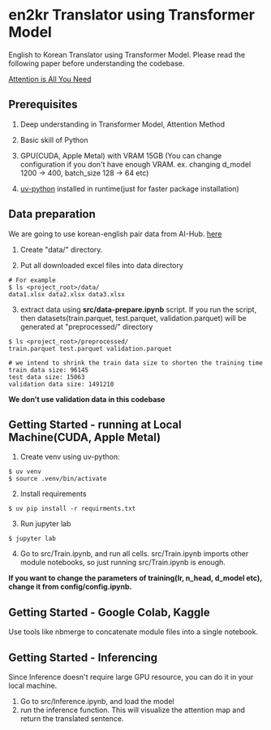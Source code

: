 # en2kr Translator using Transformer Model

English to Korean Translator using Transformer Model. 
Please read the following paper before understanding the codebase.

[Attention is All You Need](https://arxiv.org/abs/1706.03762)

## Prerequisites
1. Deep understanding in Transformer Model, Attention Method

2. Basic skill of Python

3. GPU(CUDA, Apple Metal) with VRAM 15GB
(You can change configuration if you don't have enough VRAM. ex. changing d_model 1200 -> 400, batch_size 128 -> 64 etc)

4. [uv-python](https://github.com/astral-sh/uv) installed in runtime(just for faster package installation)

## Data preparation
We are going to use korean-english pair data from AI-Hub.
[here](https://www.aihub.or.kr/aihubdata/data/view.do?currMenu=115&topMenu=100&dataSetSn=126)

1. Create "data/" directory.

2. Put all downloaded excel files into data directory
```
# For example
$ ls <project_root>/data/
data1.xlsx data2.xlsx data3.xlsx
```

3. extract data using **src/data-prepare.ipynb** script. If you run the script, then datasets(train.parquet, test.parquet, validation.parquet) will be generated at "preprocessed/" directory
```shell
$ ls <project_root>/preprocessed/
train.parquet test.parquet validation.parquet
```

```
# we intend to shrink the train data size to shorten the training time
train data size: 96145
test data size: 15063
validation data size: 1491210
```

**We don't use validation data in this codebase**


## Getting Started - running at Local Machine(CUDA, Apple Metal)
1. Create venv using uv-python: 
```shell
$ uv venv
$ source .venv/bin/activate
```
2. Install requirements
```shell
$ uv pip install -r requirments.txt
```
3. Run jupyter lab
```shell
$ jupyter lab
```
4. Go to src/Train.ipynb, and run all cells. src/Train.ipynb imports other module notebooks, so just running src/Train.ipynb is enough.

**If you want to change the parameters of training(lr, n_head, d_model etc), change it from config/config.ipynb.**

## Getting Started - Google Colab, Kaggle
Use tools like nbmerge to concatenate module files into a single notebook.

## Getting Started - Inferencing
Since Inference doesn't require large GPU resource, you can do it in your local machine.

1. Go to src/Inference.ipynb, and load the model
2. run the inference function. This will visualize the attention map and return the translated sentence.

